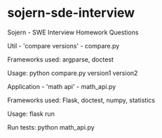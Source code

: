 # sojern-sde-interview
Sojern - SWE Interview Homework Questions

Util - 'compare versions' - compare.py

Frameworks used: argparse, doctest

Usage: python compare.py version1 version2

Application - 'math api' - math_api.py

Frameworks used: Flask, doctest, numpy, statistics

Usage: flask run

Run tests: python math_api.py

